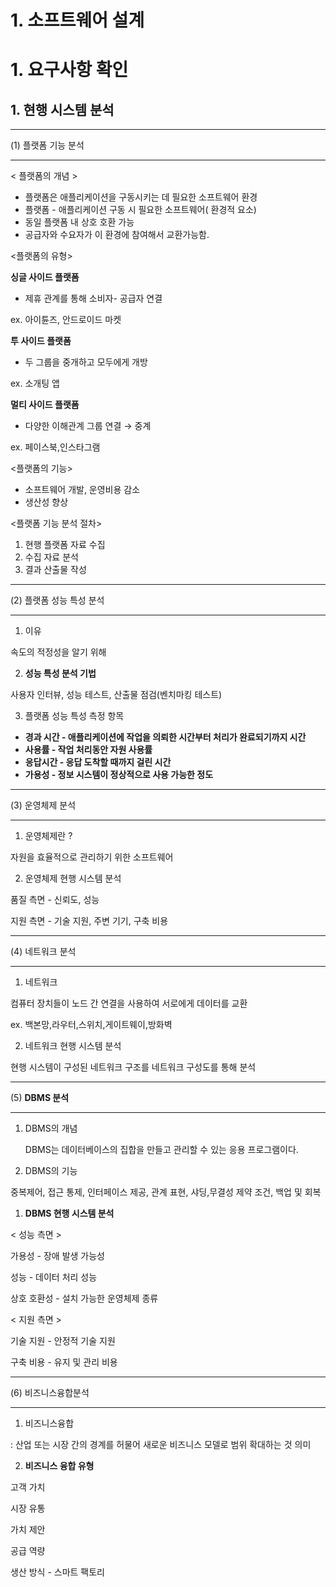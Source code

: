 # 1. 소프트웨어 설계

# 1. 요구사항 확인

## 1. 현행 시스템 분석

---

 (1) 플랫폼 기능 분석

---

< 플랫폼의 개념 >

- 플랫폼은 애플리케이션을 구동시키는 데 필요한 소프트웨어 환경
- 플랫폼 - 애플리케이션 구동 시 필요한 소프트웨어( 환경적 요소)
- 동일 플랫폼 내 상호 호환 가능
- 공급자와 수요자가 이 환경에 참여해서 교환가능함.

<플랫폼의 유형>

**싱글 사이드 플랫폼**

- 제휴 관계를 통해 소비자- 공급자 연결

ex. 아이튠즈, 안드로이드 마켓

**투 사이드 플랫폼**

- 두 그룹을 중개하고 모두에게 개방

ex. 소개팅 앱

**멀티 사이드 플랫폼** 

- 다양한 이해관계 그룹 연결 → 중계

ex. 페이스북,인스타그램 

<플랫폼의 기능>

- 소프트웨어 개발, 운영비용 감소
- 생산성 향상

<플랫폼 기능 분석 절차>

1. 현행 플랫폼 자료 수집
2. 수집 자료 분석
3. 결과 산출물 작성

---

(2) 플랫폼 성능 특성 분석

---

1. 이유 

  속도의 적정성을 알기 위해

2. **성능 특성 분석 기법**

  사용자 인터뷰, 성능 테스트, 산출물 점검(벤치마킹 테스트)

3. 플랫폼 성능 특성 측정 항목
- **경과 시간 - 애플리케이션에 작업을 의뢰한 시간부터 처리가 완료되기까지 시간**
- **사용률 - 작업 처리동안 자원 사용률**
- **응답시간 - 응답 도착할 때까지 걸린 시간**
- **가용성 - 정보 시스템이 정상적으로 사용 가능한 정도**

---

(3) 운영체제 분석

---

1. 운영체제란 ?

  자원을 효율적으로 관리하기 위한 소프트웨어

2. 운영체제 현행 시스템 분석

  품질 측면 - 신뢰도, 성능 

  지원 측면 - 기술 지원, 주변 기기, 구축 비용

---

(4) 네트워크 분석

---

1. 네트워크 

 컴퓨터 장치들이 노드 간 연결을 사용하여 서로에게 데이터를 교환

ex. 백본망,라우터,스위치,게이트웨이,방화벽

2. 네트워크 현행 시스템 분석

 현행 시스템이 구성된 네트워크 구조를 네트워크 구성도를 통해 분석

---

(5) **DBMS 분석**

---

1. DBMS의 개념

   DBMS는 데이터베이스의 집합을 만들고 관리할 수 있는 응용 프로그램이다.

 2. DBMS의 기능

  중복제어, 접근 통제, 인터페이스 제공, 관계 표현, 샤딩,무결성 제약 조건, 백업 및 회복

1. **DBMS 현행 시스템 분석**

< 성능 측면 > 

가용성 - 장애 발생 가능성

성능 - 데이터 처리 성능

상호 호환성 - 설치 가능한 운영체제 종류

< 지원 측면 >

기술 지원 - 안정적 기술 지원

구축 비용 - 유지 및 관리 비용

---

(6) 비즈니스융합분석

---

1. 비즈니스융합

: 산업 또는 시장 간의 경계를 허물어 새로운 비즈니스 모델로 범위 확대하는 것 의미

2. **비즈니스 융합 유형**

고객 가치

시장 유통

가치 제안

공급 역량

생산 방식 - 스마트 팩토리
